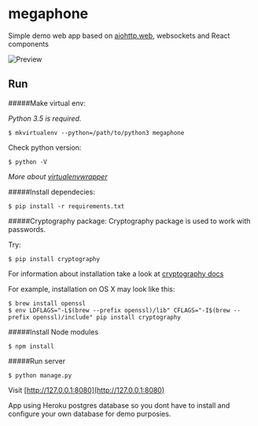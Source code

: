 # megaphone
Simple demo web app based on [aiohttp.web](http://aiohttp.readthedocs.org/en/stable/web.html), websockets and React components

![Preview](http://s23.postimg.org/w2hu3mhvv/preview.jpg)

## Run

#####Make virtual env:

_Python 3.5 is required._

`$ mkvirtualenv --python=/path/to/python3 megaphone`

  
Check python version:

`$ python -V`

_More about [virtualenvwrapper](http://virtualenvwrapper.readthedocs.org/en/latest)_

   
#####Install dependecies:

`$ pip install -r requirements.txt`

   
#####Cryptography package:
Cryptography package is used to work with passwords. 

Try: 

`$ pip install cryptography`

For information about installation take a look at [cryptography docs](http://cryptography.readthedocs.org/en/latest/installation/)

For example, installation on OS X may look like this:

```
$ brew install openssl
$ env LDFLAGS="-L$(brew --prefix openssl)/lib" CFLAGS="-I$(brew --prefix openssl)/include" pip install cryptography
```
  
#####Install Node modules  

`$ npm install`

#####Run server

`$ python manage.py`

Visit [http://127.0.0.1:8080](http://127.0.0.1:8080)

App using Heroku postgres database so you dont have to install and configure your own database for demo purposies.
